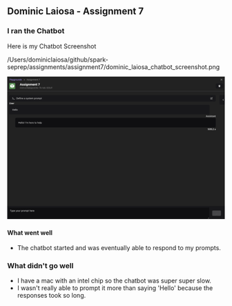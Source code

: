 ## Dominic Laiosa - Assignment 7

### I ran the Chatbot

Here is my Chatbot Screenshot

/Users/dominiclaiosa/github/spark-seprep/assignments/assignment7/dominic_laiosa_chatbot_screenshot.png

![Dominic's Screenshot](./images/dominic-screenshot.png)

#### What went well
- The chatbot started and was eventually able to respond to my prompts. 

### What didn't go well
- I have a mac with an intel chip so the chatbot was super super slow. 
- I wasn't really able to prompt it more than saying 'Hello' because the responses took so long. 
